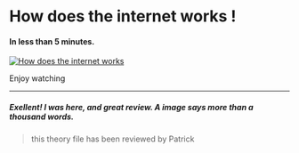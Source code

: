 # How does the internet works !
#### In less than 5 minutes.

[![How does the internet works](https://img.youtube.com/vi/7_LPdttKXPc/0.jpg)](https://www.youtube.com/watch?v=7_LPdttKXPc "How does the internet works")

Enjoy watching

---

##### Exellent! I was here, and great review. A image says more than a thousand words.

> this theory file has been reviewed by Patrick
